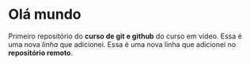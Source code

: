 # Olá mundo
 Primeiro repositório do **curso de git e github** do curso em vídeo.
 Essa é uma nova *linha* que adicionei.
 Essa é uma nova linha que adicionei no **repositório remoto**.
